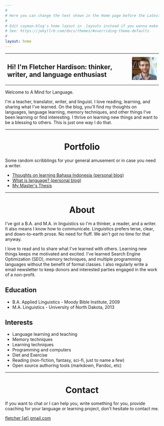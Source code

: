 ```yaml
---
#
# Here you can change the text shown in the Home page before the Latest Posts section.
#
# Edit cayman-blog's home layout in _layouts instead if you wanna make some changes
# See: https://jekyllrb.com/docs/themes/#overriding-theme-defaults
#
layout: home
---
```

<style>
    table, th, td {
    border: 0px solid black
    }
    h1  {text-align: center;}
</style>
<table>
    <tr><td style="vertical-align:middle" ><h2 class="alt">Hi! I'm Fletcher Hardison: thinker, writer, and language enthusiast</h2></td>
    <td style="vertical-align:middle"><img src="assets/images/tfh.jpg"/></td></tr>
</table>
  

Welcome to A Mind for Language.

I'm a teacher, translator, writer, and linguist. I love reading, learning, and sharing what I've learned. On the blog, you'll find my thoughts on languages, language learning, memory techniques, and other things I've been learning or find interesting. I thrive on learning new things and want to be a blessing to others. This is just one way I do that.


---

# Portfolio

Some random scribblings for your general amusement or in case you need a writer.

* [Thoughts on learning Bahasa Indonesia (personal blog)](/2018/05/17/Thoughts-on-learning-Bahasa-Indonesia.html)
* [What is language? (personal blog)](/2018/05/17/What-is-language.html)
* [My Master's Thesis](https://arts-sciences.und.edu/summer-institute-of-linguistics/theses/2013-hardison-trafton.cfm)


---


# About


I've got a B.A. and M.A. in linguistics so I'm a thinker, a reader, and a writer. It also means I know how to communicate. Linguistics prefers terse, clear, and down-to-earth prose. No need for fluff. We ain't got no time for that anyway.

I love to read and to share what I've learned with others. Learning new things keeps me motivated and excited. I've learned Search Engine Optimization (SEO), memory techniques, and multiple programming languages without the benefit of formal classes. I also regularly write a email newsletter to keep donors and interested parties engaged in the work of a non-profit.

## Education

* B.A. Applied Linguistics - Moody Bible Institute, 2009
* M.A. Linguistics - University of North Dakota, 2013

## Interests

* Language learning and teaching
* Memory techniques
* Learning techniques
* Programming and computers
* Diet and Exercise
* Reading (non-fiction, fantasy, sci-fi, just to name a few)
* Open source authoring tools (markdown, Pandoc, etc)

---

# Contact

<p>If you want to chat or I can help you, write something for you, provide coaching for your language or learning project, don't hesitate to contact me.</p>
<p><a href="mailto:fletcher@amindforlanguage.com?subject=[A%20Mind%20for%20Language]:">fletcher [at] gmail.com</a></p>
